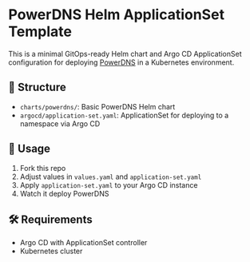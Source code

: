 # PowerDNS Helm ApplicationSet Template

This is a minimal GitOps-ready Helm chart and Argo CD ApplicationSet configuration for deploying [PowerDNS](https://www.powerdns.com/) in a Kubernetes environment.

## 🧱 Structure

- `charts/powerdns/`: Basic PowerDNS Helm chart
- `argocd/application-set.yaml`: ApplicationSet for deploying to a namespace via Argo CD

## 🚀 Usage

1. Fork this repo
2. Adjust values in `values.yaml` and `application-set.yaml`
3. Apply `application-set.yaml` to your Argo CD instance
4. Watch it deploy PowerDNS

## 🛠 Requirements

- Argo CD with ApplicationSet controller
- Kubernetes cluster
